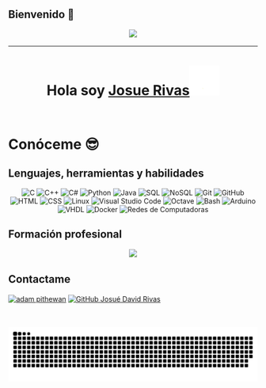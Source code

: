 ## Bienvenido 👋

<!--
**JosueDavidRivasGarcia/JosueDavidRivasGarcia** is a ✨ _special_ ✨ repository because its `README.md` (this file) appears on your GitHub profile.

Here are some ideas to get you started:

- 🔭 I’m currently working on ...
- 🌱 I’m currently learning ...
- 👯 I’m looking to collaborate on ...
- 🤔 I’m looking for help with ...
- 💬 Ask me about ...
- 📫 How to reach me: ...
- 😄 Pronouns: ...
- ⚡ Fun fact: ...
-->

<p align="center">
  <img src="https://miro.medium.com/max/2048/1*OohqW5DGh9CQS4hLY5FXzA.png" height="230"/>
</p>
<hr>
<h1 align="center">Hola soy <a href="https://github.com/JosueDavidRivasGarcia">Josue Rivas</a><img src="https://github.com/Kathryn-Jie/Kathryn-Jie/blob/main/wave.gif" width="60px"/></h1>
<Br>
<h1>Conóceme 😎</h1>
<div>
  <h2>Lenguajes, herramientas y habilidades</h2>
<p align="center">
  <!-- Iconos de lenguajes y tecnologías -->
  <img src="https://cdn.jsdelivr.net/gh/devicons/devicon/icons/c/c-original.svg" alt="C" width="50" />
  <img src="https://cdn.jsdelivr.net/gh/devicons/devicon/icons/cplusplus/cplusplus-original.svg" alt="C++" width="50" />
  <img src="https://cdn.jsdelivr.net/gh/devicons/devicon/icons/csharp/csharp-original.svg" alt="C#" width="50" />
  <img src="https://cdn.jsdelivr.net/gh/devicons/devicon/icons/python/python-original.svg" alt="Python" width="50" />
  <img src="https://cdn.jsdelivr.net/gh/devicons/devicon/icons/java/java-original.svg" alt="Java" width="50" />
  <img src="https://cdn.jsdelivr.net/gh/devicons/devicon/icons/mysql/mysql-original-wordmark.svg" alt="SQL" width="50" />
  <img src="https://cdn.jsdelivr.net/gh/devicons/devicon/icons/mongodb/mongodb-original-wordmark.svg" alt="NoSQL" width="50" />
  <img src="https://cdn.jsdelivr.net/gh/devicons/devicon/icons/git/git-original.svg" alt="Git" width="50" />
  <img src="https://cdn.jsdelivr.net/gh/devicons/devicon/icons/github/github-original.svg" alt="GitHub" width="50" />
  <img src="https://cdn.jsdelivr.net/gh/devicons/devicon/icons/html5/html5-original.svg" alt="HTML" width="50" />
  <img src="https://cdn.jsdelivr.net/gh/devicons/devicon/icons/css3/css3-original.svg" alt="CSS" width="50" />
  <img src="https://cdn.jsdelivr.net/gh/devicons/devicon/icons/linux/linux-original.svg" alt="Linux" width="50" />
  <img src="https://cdn.jsdelivr.net/gh/devicons/devicon/icons/vscode/vscode-original.svg" alt="Visual Studio Code" width="50" />
  <img src="https://upload.wikimedia.org/wikipedia/commons/a/aa/Gnu-octave-logo.svg" alt="Octave" width="50" />
  <img src="https://cdn.jsdelivr.net/gh/devicons/devicon/icons/bash/bash-original.svg" alt="Bash" width="50" />
  <img src="https://cdn.jsdelivr.net/gh/devicons/devicon/icons/arduino/arduino-original.svg" alt="Arduino" width="50" />
  <img src="https://cdn.jsdelivr.net/gh/devicons/devicon/icons/vhdl/vhdl-original.svg" alt="VHDL" width="50" />
  <img src="https://cdn.jsdelivr.net/gh/devicons/devicon/icons/docker/docker-original.svg" alt="Docker" width="50" />
  <img src="https://cdn.jsdelivr.net/gh/devicons/devicon/icons/networkx/networkx-original.svg" alt="Redes de Computadoras" width="50" />
</p>

  <div>
    <h2>Formación profesional</h2>
    <p align="center">
      <img src="https://www.computacionuaz.mx/wp-content/uploads/2022/11/LogoIC_mnu.png" width="100" heigth="100">
    </p>
  </div>
  <div>
    <h2>Contactame</h2>
    <a href="https://www.linkedin.com/in/josu%C3%A9-david-rivas-garc%C3%ADa-548436264/" target="blank"><img align="center"
      src="https://raw.githubusercontent.com/rahuldkjain/github-profile-readme-generator/master/src/images/icons/Social/linked-in-alt.svg"
      alt="adam pithewan" height="30" width="40" /></a>
    <a href="https://github.com/JosueDavidRivasGarcia" target="blank">
      <img align="center" 
           src="https://raw.githubusercontent.com/rahuldkjain/github-profile-readme-generator/master/src/images/icons/Social/github.svg" 
           alt="GitHub Josué David Rivas" 
           height="30" 
           width="40" />
    </a>

  </div>
</div><br><br>


<p align="center">
  <img  src="https://raw.githubusercontent.com/iscpatricio92/iscpatricio92/main/resources/img/github-contribution-grid-snake.svg"
    alt="iscpatricio92" />
</p>
